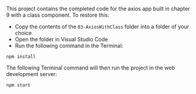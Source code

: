 This project contains the completed code for the axios app built in chapter 9 with a class component.
To restore this:

- Copy the contents of the `03-AxiosWithClass` folder into a folder of your choice
- Open the folder in Visual Studio Code
- Run the following command in the Terminal:

```
npm install
```

The following Terminal command will then run the project in the web development server:

```
npm start
```
